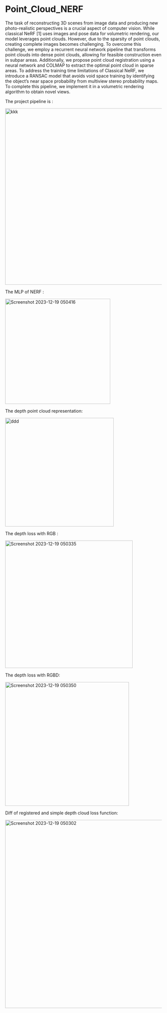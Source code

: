 # Point_Cloud_NERF


The task of reconstructing 3D scenes from image
 data and producing new photo-realistic perspectives is a crucial
 aspect of computer vision. While classical NeRF [1] uses images
 and pose data for volumetric rendering, our model leverages
 point clouds. However, due to the sparsity of point clouds,
 creating complete images becomes challenging. To overcome this
 challenge, we employ a recurrent neural network pipeline that
 transforms point clouds into dense point clouds, allowing for
 feasible construction even in subpar areas. Additionally, we
 propose point cloud registration using a neural network and
 COLMAP to extract the optimal point cloud in sparse areas.
 To address the training time limitations of Classical NeRF, we
 introduce a RANSAC model that avoids void space training by
 identifying the object’s near space probability from multiview
 stereo probability maps. To complete this pipeline, we implement
 it in a volumetric rendering algorithm to obtain novel views.

 The project pipeline is :

<img width="567" alt="kkk" src="https://github.com/PraveenPaidi/Point_Cloud_NERF/assets/120610889/028e6621-2f53-4dbc-9c82-d352ad341809">

The MLP of NERF :

<img width="338" alt="Screenshot 2023-12-19 050416" src="https://github.com/PraveenPaidi/Point_Cloud_NERF/assets/120610889/ff129a69-5da8-408a-b8ee-a921eaaa9823">

The depth point cloud representation:

<img width="349" alt="ddd" src="https://github.com/PraveenPaidi/Point_Cloud_NERF/assets/120610889/a612210b-2e47-41ca-977c-35d92a4b8971">

The depth loss with RGB :

<img width="410" alt="Screenshot 2023-12-19 050335" src="https://github.com/PraveenPaidi/Point_Cloud_NERF/assets/120610889/a6f1720b-8848-437c-9d44-348c4b3be7f6">



The depth loss with RGBD:


<img width="398" alt="Screenshot 2023-12-19 050350" src="https://github.com/PraveenPaidi/Point_Cloud_NERF/assets/120610889/d3984d39-a617-4c71-a017-2ea709867ab3">


Diff of registered and simple depth cloud loss function:


<img width="605" alt="Screenshot 2023-12-19 050302" src="https://github.com/PraveenPaidi/Point_Cloud_NERF/assets/120610889/144243df-8a3a-4605-993c-b35912905308">









 
